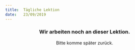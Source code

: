 ```yaml
---
title:  Tägliche Lektion
date:   23/09/2019
---
```


### <center>Wir arbeiten noch an dieser Lektion.</center>
<center>Bitte komme später zurück.</center>